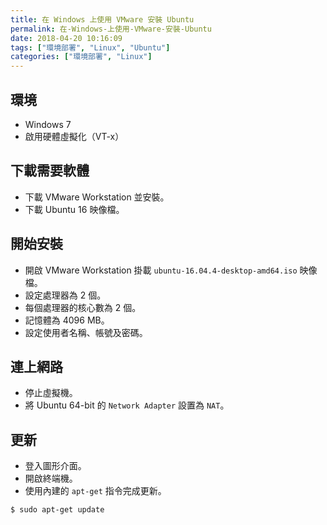 ```yaml
---
title: 在 Windows 上使用 VMware 安裝 Ubuntu
permalink: 在-Windows-上使用-VMware-安裝-Ubuntu
date: 2018-04-20 10:16:09
tags: ["環境部署", "Linux", "Ubuntu"]
categories: ["環境部署", "Linux"]
---
```


## 環境
- Windows 7
- 啟用硬體虛擬化（VT-x）

## 下載需要軟體
- 下載 VMware Workstation 並安裝。
- 下載 Ubuntu 16 映像檔。

## 開始安裝
- 開啟 VMware Workstation 掛載 `ubuntu-16.04.4-desktop-amd64.iso` 映像檔。
- 設定處理器為 2 個。
- 每個處理器的核心數為 2 個。
- 記憶體為 4096 MB。
- 設定使用者名稱、帳號及密碼。

## 連上網路
- 停止虛擬機。
- 將 Ubuntu 64-bit 的 `Network Adapter` 設置為 `NAT`。

## 更新
- 登入圖形介面。
- 開啟終端機。
- 使用內建的 `apt-get` 指令完成更新。

```
$ sudo apt-get update
```